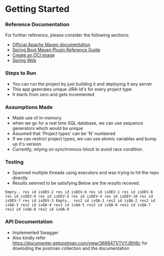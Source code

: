 # Getting Started

### Reference Documentation
For further reference, please consider the following sections:

* [Official Apache Maven documentation](https://maven.apache.org/guides/index.html)
* [Spring Boot Maven Plugin Reference Guide](https://docs.spring.io/spring-boot/docs/2.3.4.RELEASE/maven-plugin/reference/html/)
* [Create an OCI image](https://docs.spring.io/spring-boot/docs/2.3.4.RELEASE/maven-plugin/reference/html/#build-image)
* [Spring Web](https://docs.spring.io/spring-boot/docs/2.3.4.RELEASE/reference/htmlsingle/#boot-features-developing-web-applications)

### Steps to Run
* You can run the project by just building it and deploying it any server
* This app geenrates unique JIRA-Id's for every project type
* It starts from zero and gets incremented

### Assumptions Made
* Made use of in-memory
* when we go for a real time SQL database, we can use sequence generators which would be unique
* Assumed that 'Project types' can be 'N' numbered
* If we can restrict project types, we can use atomic variables and bump up it's version.
* Currently, relying on synchronous-block to avoid race condition.

### Testing
* Spanned multiple threads using executors and was trying to hit the repo directly
* Results seemed to be satisfying.Below are the results receved.

`Empty..
 res id isDEV-2
 res id isDEV-6
 res id isDEV-1
 res id isDEV-8
 res id isDEV-9
 res id isDEV-5
 res id isDEV-4
 res id isDEV-10
 res id isDEV-7
 res id isDEV-3
 Empty..
 res2 id isQA-1
 res2 id isQA-2
 res2 id isQA-3
 res2 id isQA-4
 res2 id isQA-5
 res2 id isQA-6
 res2 id isQA-7
 res2 id isQA-8
 res2 id isQA-9
`

### API Documentation
* Implemented Swagger
* Also kindly refer https://documenter.getpostman.com/view/3688471/TVYJ6H8c for dowloding the postman collection and the documentation 
